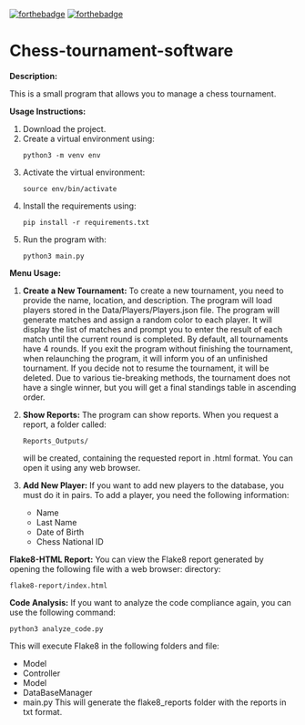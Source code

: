 [![forthebadge](https://forthebadge.com/images/badges/built-with-love.svg)](https://forthebadge.com)
[![forthebadge](https://forthebadge.com/images/badges/made-with-python.svg)](https://forthebadge.com)

# Chess-tournament-software


**Description:**

This is a small program that allows you to manage a chess tournament.

**Usage Instructions:**

1. Download the project.
2. Create a virtual environment using:
   ```
   python3 -m venv env
   ```
3. Activate the virtual environment:
   ```
   source env/bin/activate
   ```
4. Install the requirements using:
   ```
   pip install -r requirements.txt
   ```
5. Run the program with:
   ```
   python3 main.py
   ```

**Menu Usage:**

1. **Create a New Tournament:**
   To create a new tournament, you need to provide the name, location, and description.
   The program will load players stored in the Data/Players/Players.json file.
   The program will generate matches and assign a random color to each player.
   It will display the list of matches and prompt you to enter the result of each match until the current round is completed. By default, all tournaments have 4 rounds.
   If you exit the program without finishing the tournament, when relaunching the program, it will inform you of an unfinished tournament. If you decide not to resume the tournament, it will be deleted. Due to various tie-breaking methods, the tournament does not have a single winner, but you will get a final standings table in ascending order.

2. **Show Reports:**
   The program can show reports. When you request a report, a folder called:
   ```
   Reports_Outputs/
   ```
    will be created, containing the requested report in .html format. You can open it using any web browser.

3. **Add New Player:**
   If you want to add new players to the database, you must do it in pairs. To add a player, you need the following information:
   - Name
   - Last Name
   - Date of Birth
   - Chess National ID

**Flake8-HTML Report:**
You can view the Flake8 report generated by opening the following file with a web browser:
directory: 
```
flake8-report/index.html
```

**Code Analysis:**
If you want to analyze the code compliance again, you can use the following command:
```
python3 analyze_code.py
```
This will execute Flake8 in the following folders and file:
- Model
- Controller
- Model
- DataBaseManager
- main.py
This will generate the flake8_reports folder with the reports in txt format.